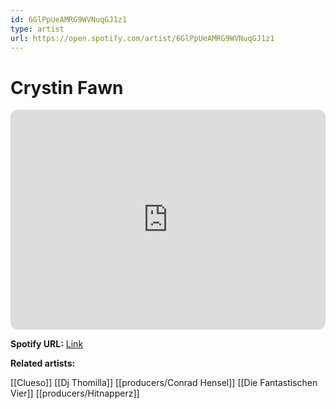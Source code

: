 ```yaml
---
id: 6GlPpUeAMRG9WVNuqGJ1z1
type: artist
url: https://open.spotify.com/artist/6GlPpUeAMRG9WVNuqGJ1z1
---
```

# Crystin Fawn

<iframe style="border-radius:12px" src="https://open.spotify.com/embed/artist/6GlPpUeAMRG9WVNuqGJ1z1" width="100%" height="352" frameBorder="0" allowfullscreen="" allow="autoplay; clipboard-write; encrypted-media; fullscreen; picture-in-picture" loading="lazy"></iframe>

**Spotify URL:** [Link](https://open.spotify.com/artist/6GlPpUeAMRG9WVNuqGJ1z1)

**Related artists:**

[[Clueso]]
[[Dj Thomilla]]
[[producers/Conrad Hensel]]
[[Die Fantastischen Vier]]
[[producers/Hitnapperz]]
